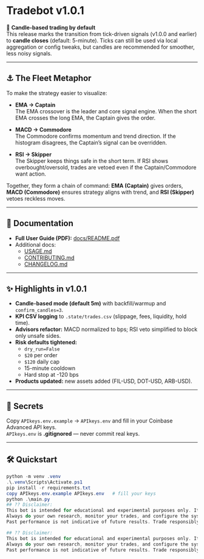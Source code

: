 # Tradebot v1.0.1

🚀 **Candle-based trading by default**  
This release marks the transition from tick-driven signals (v1.0.0 and earlier) to **candle closes** (default: 5-minute). Ticks can still be used via local aggregation or config tweaks, but candles are recommended for smoother, less noisy signals.

---

## ⚓ The Fleet Metaphor
To make the strategy easier to visualize:

- **EMA → Captain**  
  The EMA crossover is the leader and core signal engine. When the short EMA crosses the long EMA, the Captain gives the order.

- **MACD → Commodore**  
  The Commodore confirms momentum and trend direction. If the histogram disagrees, the Captain’s signal can be overridden.

- **RSI → Skipper**  
  The Skipper keeps things safe in the short term. If RSI shows overbought/oversold, trades are vetoed even if the Captain/Commodore want action.

Together, they form a chain of command: **EMA (Captain)** gives orders, **MACD (Commodore)** ensures strategy aligns with trend, and **RSI (Skipper)** vetoes reckless moves.

---

## 📄 Documentation
- **Full User Guide (PDF):** [docs/README.pdf](docs/README.pdf)  
- Additional docs:
  - [USAGE.md](USAGE.md)
  - [CONTRIBUTING.md](CONTRIBUTING.md)
  - [CHANGELOG.md](CHANGELOG.md)

---

## ✨ Highlights in v1.0.1
- **Candle-based mode (default 5m)** with backfill/warmup and `confirm_candles=3`.
- **KPI CSV logging** to `.state/trades.csv` (slippage, fees, liquidity, hold time).
- **Advisors refactor:** MACD normalized to bps; RSI veto simplified to block only unsafe sides.
- **Risk defaults tightened:**  
  - `dry_run=False`  
  - `$20` per order  
  - `$120` daily cap  
  - 15-minute cooldown  
  - Hard stop at -120 bps
- **Products updated:** new assets added (FIL-USD, DOT-USD, ARB-USD).

---

## 🔐 Secrets
Copy `APIkeys.env.example` → `APIkeys.env` and fill in your Coinbase Advanced API keys.  
`APIkeys.env` is **.gitignored** — never commit real keys.

---

## 🛠️ Quickstart
```powershell
python -m venv .venv
.\.venv\Scripts\Activate.ps1
pip install -r requirements.txt
copy APIkeys.env.example APIkeys.env   # fill your keys
python .\main.py
## ?? Disclaimer:
This bot is intended for educational and experimental purposes only. It is not financial advice and will not guarantee profit. Use it at your own risk.
Always do your own research, monitor your trades, and configure the system to match your risk tolerance.
Past performance is not indicative of future results. Trade responsibly.

## ?? Disclaimer:
This bot is intended for educational and experimental purposes only. It is not financial advice and will not guarantee profit. Use it at your own risk.
Always do your own research, monitor your trades, and configure the system to match your risk tolerance.
Past performance is not indicative of future results. Trade responsibly.
